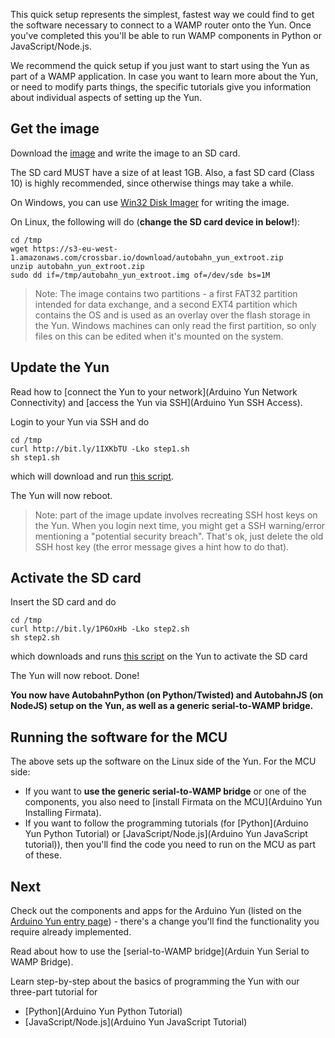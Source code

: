 This quick setup represents the simplest, fastest way we could find to get the software necessary to connect to a WAMP router onto the Yun. Once you've completed this you'll be able to run WAMP components in Python or JavaScript/Node.js.

We recommend the quick setup if you just want to start using the Yun as part of a WAMP application. In case you want to learn more about the Yun, or need to modify parts things, the specific tutorials give you information about individual aspects of setting up the Yun.

## Get the image

Download the [image](https://s3-eu-west-1.amazonaws.com/crossbar.io/download/autobahn_yun_extroot.zip) and write the image to an SD card.

The SD card MUST have a size of at least 1GB. Also, a fast SD card (Class 10) is highly recommended, since otherwise things may take a while.

On Windows, you can use [Win32 Disk Imager](http://sourceforge.net/projects/win32diskimager/) for writing the image.

On Linux, the following will do (**change the SD card device in below!**):

```console
cd /tmp
wget https://s3-eu-west-1.amazonaws.com/crossbar.io/download/autobahn_yun_extroot.zip
unzip autobahn_yun_extroot.zip
sudo dd if=/tmp/autobahn_yun_extroot.img of=/dev/sde bs=1M
```

> Note: The image contains two partitions - a first FAT32 partition intended for data exchange, and a second EXT4 partition which contains the OS and is used as an overlay over the flash storage in the Yun. Windows machines can only read the first partition, so only files on this can be edited when it's mounted on the system.

## Update the Yun

Read how to [connect the Yun to your network](Arduino Yun Network Connectivity) and [access the Yun via SSH](Arduino Yun SSH Access).

Login to your Yun via SSH and do

```console
cd /tmp
curl http://bit.ly/1IXKbTU -Lko step1.sh
sh step1.sh
```

which will download and run [this script](https://raw.githubusercontent.com/crossbario/crossbarexamples/master/iotcookbook/device/yun/quickinstall/step1.sh).

The Yun will now reboot.

> Note: part of the image update involves recreating SSH host keys on the Yun. When you login next time, you might get a SSH warning/error mentioning a "potential security breach". That's ok, just delete the old SSH host key (the error message gives a hint how to do that).


## Activate the SD card

Insert the SD card and do

```console
cd /tmp
curl http://bit.ly/1P6OxHb -Lko step2.sh
sh step2.sh
```

which downloads and runs [this script](https://raw.githubusercontent.com/crossbario/crossbarexamples/master/iotcookbook/device/yun/quickinstall/step2.sh) on the Yun to activate the SD card

The Yun will now reboot. Done!

**You now have AutobahnPython (on Python/Twisted) and AutobahnJS (on NodeJS) setup on the Yun, as well as a generic serial-to-WAMP bridge.**

## Running the software for the MCU

The above sets up the software on the Linux side of the Yun. For the MCU side:

* If you want to **use the generic serial-to-WAMP bridge** or one of the components, you also need to [install Firmata on the MCU](Arduino Yun Installing Firmata).
* If you want to follow the programming tutorials (for [Python](Arduino Yun Python Tutorial) or [JavaScript/Node.js](Arduino Yun JavaScript tutorial)), then you'll find the code you need to run on the MCU as part of these.

## Next

Check out the components and apps for the Arduino Yun (listed on the [Arduino Yun entry page](Arduino-Yun)) - there's a change you'll find the functionality you require already implemented.

Read about how to use the [serial-to-WAMP bridge](Arduin Yun Serial to WAMP Bridge).

Learn step-by-step about the basics of programming the Yun with our three-part tutorial for

* [Python](Arduino Yun Python Tutorial)
* [JavaScript/Node.js](Arduino Yun JavaScript Tutorial)



